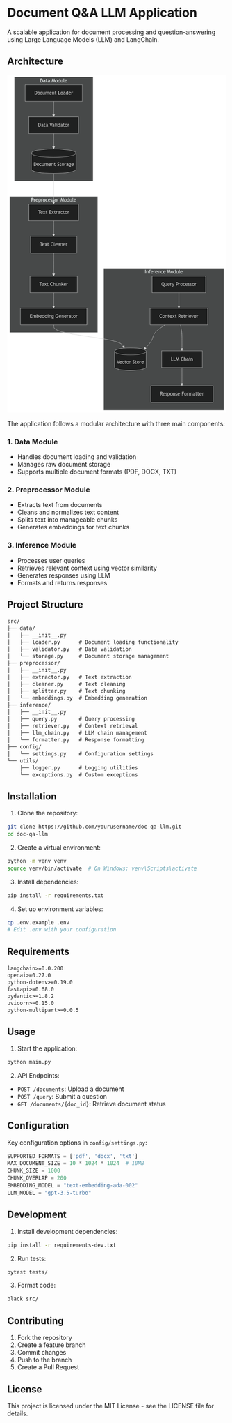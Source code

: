 # Document Q&A LLM Application

A scalable application for document processing and question-answering using Large Language Models (LLM) and LangChain.

## Architecture
![System Architecture](architecture-diagram.png)

The application follows a modular architecture with three main components:

### 1. Data Module
- Handles document loading and validation
- Manages raw document storage
- Supports multiple document formats (PDF, DOCX, TXT)

### 2. Preprocessor Module
- Extracts text from documents
- Cleans and normalizes text content
- Splits text into manageable chunks
- Generates embeddings for text chunks

### 3. Inference Module
- Processes user queries
- Retrieves relevant context using vector similarity
- Generates responses using LLM
- Formats and returns responses

## Project Structure
```
src/
├── data/
│   ├── __init__.py
│   ├── loader.py      # Document loading functionality
│   ├── validator.py   # Data validation
│   └── storage.py     # Document storage management
├── preprocessor/
│   ├── __init__.py
│   ├── extractor.py   # Text extraction
│   ├── cleaner.py     # Text cleaning
│   ├── splitter.py    # Text chunking
│   └── embeddings.py  # Embedding generation
├── inference/
│   ├── __init__.py
│   ├── query.py       # Query processing
│   ├── retriever.py   # Context retrieval
│   ├── llm_chain.py   # LLM chain management
│   └── formatter.py   # Response formatting
├── config/
│   └── settings.py    # Configuration settings
└── utils/
    ├── logger.py      # Logging utilities
    └── exceptions.py  # Custom exceptions
```

## Installation

1. Clone the repository:
```bash
git clone https://github.com/yourusername/doc-qa-llm.git
cd doc-qa-llm
```

2. Create a virtual environment:
```bash
python -m venv venv
source venv/bin/activate  # On Windows: venv\Scripts\activate
```

3. Install dependencies:
```bash
pip install -r requirements.txt
```

4. Set up environment variables:
```bash
cp .env.example .env
# Edit .env with your configuration
```

## Requirements
```
langchain>=0.0.200
openai>=0.27.0
python-dotenv>=0.19.0
fastapi>=0.68.0
pydantic>=1.8.2
uvicorn>=0.15.0
python-multipart>=0.0.5
```

## Usage

1. Start the application:
```bash
python main.py
```

2. API Endpoints:
- `POST /documents`: Upload a document
- `POST /query`: Submit a question
- `GET /documents/{doc_id}`: Retrieve document status

## Configuration

Key configuration options in `config/settings.py`:
```python
SUPPORTED_FORMATS = ['pdf', 'docx', 'txt']
MAX_DOCUMENT_SIZE = 10 * 1024 * 1024  # 10MB
CHUNK_SIZE = 1000
CHUNK_OVERLAP = 200
EMBEDDING_MODEL = "text-embedding-ada-002"
LLM_MODEL = "gpt-3.5-turbo"
```

## Development

1. Install development dependencies:
```bash
pip install -r requirements-dev.txt
```

2. Run tests:
```bash
pytest tests/
```

3. Format code:
```bash
black src/
```

## Contributing

1. Fork the repository
2. Create a feature branch
3. Commit changes
4. Push to the branch
5. Create a Pull Request

## License

This project is licensed under the MIT License - see the LICENSE file for details.